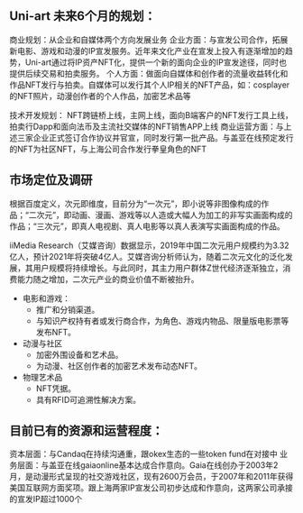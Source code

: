 ## Uni-art 未来6个月的规划：
商业规划：从企业和自媒体两个方向发展业务
企业方面：与宣发公司合作，拓展新电影、游戏和动漫的IP宣发服务。近年来文化产业在宣发上投入有逐渐增加的趋势，Uni-art通过将IP资产NFT化，提供一个新的面向企业的IP宣发途径，同时也提供后续交易和拍卖服务。
个人方面：做面向自媒体和创作者的流量收益转化和作品NFT发行与拍卖。自媒体可以发行其个人IP相关的NFT产品，如：cosplayer的NFT照片，动漫创作者的个人作品，加密艺术品等
 
技术开发规划：
NFT跨链桥上线，主网上线，面向B端客户的NFT发行工具上线，拍卖行Dapp和面向法币及主流社交媒体的NFT销售APP上线
商业运营方面：与上述三家企业正式签订合作协议并官宣，同时发行第一批产品。与盖亚在线预定发行的NFT为社区NFT，与上海公司合作发行拳皇角色的NFT

## 市场定位及调研

根据百度定义，次元即维度，⽬前分为“⼀次元”，即⼩说等⾮图像构成的作品；“⼆次元”，即动画、漫画、游戏等以⼈造或⼤幅⼈为加⼯的⾮写实画⾯构成的作品；“三次元”，即真⼈电视剧、真⼈电影等以真⼈表演写实画⾯构成的作品。 

iiMedia Research（艾媒咨询）数据显示，2019年中国⼆次元⽤户规模约为3.32亿⼈，预计2021年将突破4亿⼈。艾媒咨询分析师认为，随着⼆次元⽂化的泛化发展，其⽤户规模将持续增⻓。与此同时，其主⼒⽤户群体Z世代经济逐渐独⽴，消费能⼒随之增加，⼆次元产业的商业价值不断被抬升。

* 电影和游戏：
    - 推广和分销渠道。
    - 与知识产权持有者或发行商合作，为角色、游戏内物品、限量版电影票等发布NFT。
* 动漫与社区
    - 加密外围设备和艺术品。
    - 为动漫、社区创作者的加密艺术发布动态NFT。
* 物理艺术品
    - NFT凭据。
    - 具有RFID可追溯性解决方案。

## 目前已有的资源和运营程度：
资本层面：与Candaq在持续沟通重，跟okex生态的一些token fund在对接中
业务层面：与盖亚在线gaiaonline基本达成合作意向。Gaia在线创办于2003年2月，是动漫形式呈现的社交游戏社区，现有2600万会员，于2007年和2011年获得美国互联网方面奖项。跟上海两家IP宣发公司初步达成和作意向，这两家公司承接的宣发IP超过1000个
 
